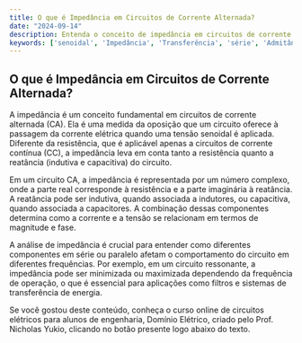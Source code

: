 ```yaml
---
title: O que é Impedância em Circuitos de Corrente Alternada?
date: "2024-09-14"
description: Entenda o conceito de impedância em circuitos de corrente alternada e sua importância na análise de circuitos elétricos.
keywords: ['senoidal', 'Impedância', 'Transferência', 'série', 'Admitância', 'frequência', 'Associação']
---
```


## O que é Impedância em Circuitos de Corrente Alternada?

A impedância é um conceito fundamental em circuitos de corrente alternada (CA). Ela é uma medida da oposição que um circuito oferece à passagem da corrente elétrica quando uma tensão senoidal é aplicada. Diferente da resistência, que é aplicável apenas a circuitos de corrente contínua (CC), a impedância leva em conta tanto a resistência quanto a reatância (indutiva e capacitiva) do circuito.

Em um circuito CA, a impedância é representada por um número complexo, onde a parte real corresponde à resistência e a parte imaginária à reatância. A reatância pode ser indutiva, quando associada a indutores, ou capacitiva, quando associada a capacitores. A combinação dessas componentes determina como a corrente e a tensão se relacionam em termos de magnitude e fase.

A análise de impedância é crucial para entender como diferentes componentes em série ou paralelo afetam o comportamento do circuito em diferentes frequências. Por exemplo, em um circuito ressonante, a impedância pode ser minimizada ou maximizada dependendo da frequência de operação, o que é essencial para aplicações como filtros e sistemas de transferência de energia.

Se você gostou deste conteúdo, conheça o curso online de circuitos elétricos para alunos de engenharia, Domínio Elétrico, criado pelo Prof. Nicholas Yukio, clicando no botão presente logo abaixo do texto.
